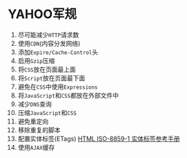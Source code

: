 # YAHOO军规

1. 尽可能减少`HTTP`请求数
2. 使用`CDN`(内容分发网络)
3. 添加`Expire/Cache-Control`头
4. 启用`Gzip`压缩
5. 将`CSS`放在页面最上面
6. 将`Script`放在页面最下面
7. 避免在`CSS`中使用`Expressions`
8. 将`JavaScript`和`CSS`都放在外部文件中
9. 减少`DNS`查询
10. 压缩`JavaScript`和`CSS`
11. 避免重定向
12. 移除重复的脚本
13. 配置实体标签(ETags)
[HTML ISO-8859-1 实体标签参考手册](http://www.w3school.com.cn/tags/html_ref_entities.html) 
14. 使用`AJAX`缓存